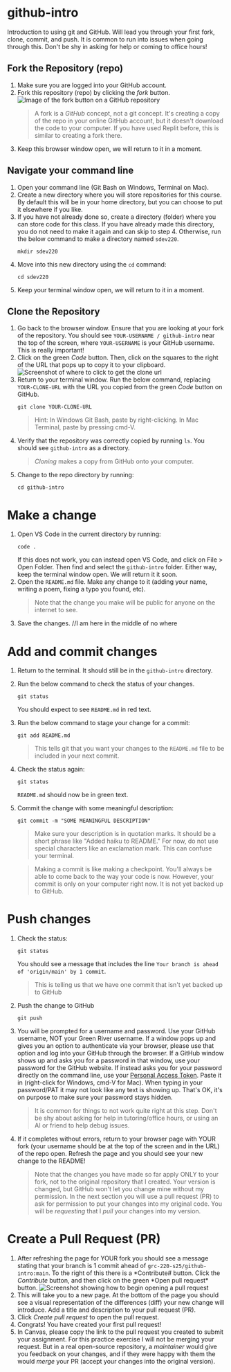 # github-intro

Introduction to using git and GitHub. Will lead you through your first fork, clone, commit, and push. It is common to run into issues when going through this. Don't be shy in asking for help or coming to office hours!

## Fork the Repository (repo)

1. Make sure you are logged into your GitHub account.
1. Fork this repository (repo) by clicking the _fork_ button.
   ![Image of the fork button on a GitHub repository](images/fork-screenshot.png)
   > A fork is a _GitHub_ concept, not a git concept. It's creating a copy of the repo in your online GitHub account, but it doesn't download the code to your computer. If you have used Replit before, this is similar to creating a fork there.
1. Keep this browser window open, we will return to it in a moment.

## Navigate your command line

1. Open your command line (Git Bash on Windows, Terminal on Mac).
1. Create a new directory where you will store repositories for this course. By default this will be in your home directory, but you can choose to put it elsewhere if you like.
1. If you have not already done so, create a directory (folder) where you can store code for this class. If you have already made this directory, you do not need to make it again and can skip to step 4. Otherwise, run the below command to make a directory named `sdev220`.
   ```
   mkdir sdev220
   ```
1. Move into this new directory using the `cd` command:
   ```
   cd sdev220
   ```
1. Keep your terminal window open, we will return to it in a moment.

## Clone the Repository

1. Go back to the browser window. Ensure that you are looking at your fork of the repository. You should see `YOUR-USERNAME / github-intro` near the top of the screen, where `YOUR-USERNAME` is your GitHub username. This is really important!
1. Click on the green _Code_ button. Then, click on the squares to the right of the URL that pops up to copy it to your clipboard.
   ![Screenshot of where to click to get the clone url](images/clone-screenshot.png)
1. Return to your terminal window. Run the below command, replacing `YOUR-CLONE-URL` with the URL you copied from the green _Code_ button on GitHub.
   ```
   git clone YOUR-CLONE-URL
   ```
   > Hint: In Windows Git Bash, paste by right-clicking. In Mac Terminal, paste by pressing cmd-V.
1. Verify that the repository was correctly copied by running `ls`. You should see `github-intro` as a directory.
   > _Cloning_ makes a copy from GitHub onto your computer.
1. Change to the repo directory by running:
   ```
   cd github-intro
   ```

# Make a change

1. Open VS Code in the current directory by running:
   ```
   code .
   ```
   If this does not work, you can instead open VS Code, and click on File > Open Folder. Then find and select the `github-intro` folder. Either way, keep the terminal window open. We will return it it soon.
1. Open the `README.md` file. Make any change to it (adding your name, writing a poem, fixing a typo you found, etc).
   > Note that the change you make will be public for anyone on the internet to see.
1. Save the changes.
   //I am here in the middle of no where

# Add and commit changes

1. Return to the terminal. It should still be in the `github-intro` directory.
1. Run the below command to check the status of your changes.
   ```
   git status
   ```
   You should expect to see `README.md` in red text.
1. Run the below command to stage your change for a commit:
   ```
   git add README.md
   ```
   > This tells git that you want your changes to the `README.md` file to be included in your next commit.
1. Check the status again:
   ```
   git status
   ```
   `README.md` should now be in green text.
1. Commit the change with some meaningful description:

   ```
   git commit -m "SOME MEANINGFUL DESCRIPTION"
   ```

   > Make sure your description is in quotation marks. It should be a short phrase like "Added haiku to README." For now, do not use special characters like an exclamation mark. This can confuse your terminal.

   > Making a commit is like making a checkpoint. You'll always be able to come back to the way your code is now. However, your commit is only on your computer right now. It is not yet backed up to GitHub.

# Push changes

1. Check the status:
   ```
   git status
   ```
   You should see a message that includes the line `Your branch is ahead of 'origin/main' by 1 commit`.
   > This is telling us that we have one commit that isn't yet backed up to GitHub
1. Push the change to GitHub
   ```
   git push
   ```
1. You will be prompted for a username and password. Use your GitHub username, NOT your Green River username. If a window pops up and gives you an option to authenticate via your browser, please use that option and log into your GitHub through the browser. If a GitHub window shows up and asks you for a password in that window, use your password for the GitHub website. If instead asks you for your password directly on the command line, use your [Personal Access Token](https://docs.github.com/en/authentication/keeping-your-account-and-data-secure/managing-your-personal-access-tokens#creating-a-personal-access-token-classic). Paste it in (right-click for Windows, cmd-V for Mac). When typing in your password/PAT it may not look like any text is showing up. That's OK, it's on purpose to make sure your password stays hidden.
   > It is common for things to not work quite right at this step. Don't be shy about asking for help in tutoring/office hours, or using an AI or friend to help debug issues.
1. If it completes without errors, return to your browser page with YOUR fork (your username should be at the top of the screen and in the URL) of the repo open. Refresh the page and you should see your new change to the README!
   > Note that the changes you have made so far apply ONLY to your fork, not to the original repository that I created. Your version is changed, but GitHub won't let you change mine without my permission. In the next section you will use a pull request (PR) to ask for permission to put your changes into my original code. You will be _requesting_ that I _pull_ your changes into my version.

# Create a Pull Request (PR)

1. After refreshing the page for YOUR fork you should see a message stating that your branch is 1 commit ahead of `grc-220-s25/github-intro:main`. To the right of this there is a *Contribute# button. Click the *Contribute* button, and then click on the green *Open pull request\* button.
   ![Screenshot showing how to begin opening a pull request](images/begin-pr-screenshot.png)
1. This will take you to a new page. At the bottom of the page you should see a visual representation of the differences (diff) your new change will introduce. Add a title and description to your pull request (PR).
1. Click _Create pull request_ to open the pull request.
1. Congrats! You have created your first pull request!
1. In Canvas, please copy the link to the pull request you created to submit your assignment. For this practice exercise I will not be merging your request. But in a real open-source repository, a _maintainer_ would give you feedback on your changes, and if they were happy with them the would _merge_ your PR (accept your changes into the original version).
